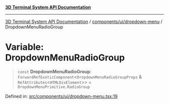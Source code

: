 [**3D Terminal System API Documentation**](../../../../README.md)

***

[3D Terminal System API Documentation](../../../../README.md) / [components/ui/dropdown-menu](../README.md) / DropdownMenuRadioGroup

# Variable: DropdownMenuRadioGroup

> `const` **DropdownMenuRadioGroup**: `ForwardRefExoticComponent`\<`DropdownMenuRadioGroupProps` & `RefAttributes`\<`HTMLDivElement`\>\> = `DropdownMenuPrimitive.RadioGroup`

Defined in: [src/components/ui/dropdown-menu.tsx:19](https://github.com/Dicommunitas/ThreeJS_Terminal_3D/blob/31531b560b5bf5acf587cf3f1c2c703355c09988/src/components/ui/dropdown-menu.tsx#L19)
